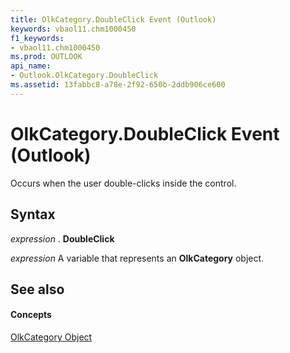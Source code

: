 ```yaml
---
title: OlkCategory.DoubleClick Event (Outlook)
keywords: vbaol11.chm1000450
f1_keywords:
- vbaol11.chm1000450
ms.prod: OUTLOOK
api_name:
- Outlook.OlkCategory.DoubleClick
ms.assetid: 13fabbc8-a78e-2f92-650b-2ddb906ce600
---
```



# OlkCategory.DoubleClick Event (Outlook)

Occurs when the user double-clicks inside the control.


## Syntax

 _expression_ . **DoubleClick**

 _expression_ A variable that represents an **OlkCategory** object.


## See also


#### Concepts


[OlkCategory Object](olkcategory-object-outlook.md)

